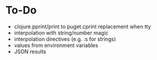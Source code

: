 # To-Do

- clojure.pprint/print to puget.cprint replacement when tty
- interpolation with string/number magic
- interpolation directives (e.g. :s for strings)
- values from environment variables
- JSON results

